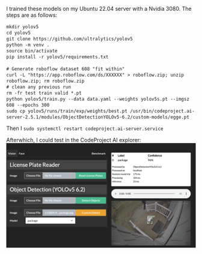I trained these models on my Ubuntu 22.04 server with a Nvidia 3080. The steps are as follows:

```
mkdir yolov5
cd yolov5
git clone https://github.com/ultralytics/yolov5
python -m venv .
source bin/activate
pip install -r yolov5/requirements.txt

# Generate roboflow dataset 608 "fit within"
curl -L "https://app.roboflow.com/ds/XXXXXX" > roboflow.zip; unzip roboflow.zip; rm roboflow.zip
# clean any previous run
rm -fr test train valid *.pt
python yolov5/train.py --data data.yaml --weights yolov5s.pt --imgsz 608 --epochs 300
sudo cp yolov5/runs/train/exp/weights/best.pt /usr/bin/codeproject.ai-server-2.5.1/modules/ObjectDetectionYOLOv5-6.2/custom-models/egge.pt
```

Then I `sudo systemctl restart codeproject.ai-server.service`

Afterwhich, I could test in the CodeProject AI explorer:
![CodeProject Explorer](codeproject-package.png?raw=true)

